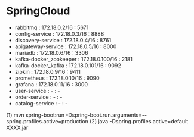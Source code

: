 # SpringCloud

* rabbitmq : 172.18.0.2/16 : 5671
* config-service : 172.18.0.3/16 : 8888
* discovery-service : 172.18.0.4/16 : 8761
* apigateway-service : 172.18.0.5/16 : 8000
* mariadb : 172.18.0.6/16 : 3306
* kafka-docker_zookeeper : 172.18.0.100/16 : 2181
* kafka-docker_kafka : 172.18.0.101/16 : 9092
* zipkin : 172.18.0.9/16 : 9411
* prometheus : 172.18.0.10/16 : 9090
* grafana : 172.18.0.11/16 : 3000
* user-service : - : - 
* order-service : - : -
* catalog-service : - : -

(1) mvn spring-boot:run -Dspring-boot.run.arguments=--spring.profiles.active=production
(2) java -Dspring.profiles.active=default XXXX.jar